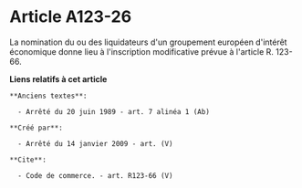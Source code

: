 # Article A123-26

La nomination du ou des liquidateurs d'un groupement européen d'intérêt économique donne lieu à l'inscription modificative
prévue à l'article R. 123-66.

**Liens relatifs à cet article**

	**Anciens textes**:

	  - Arrêté du 20 juin 1989 - art. 7 alinéa 1 (Ab)

	**Créé par**:

	  - Arrêté du 14 janvier 2009 - art. (V)

	**Cite**:

	  - Code de commerce. - art. R123-66 (V)
